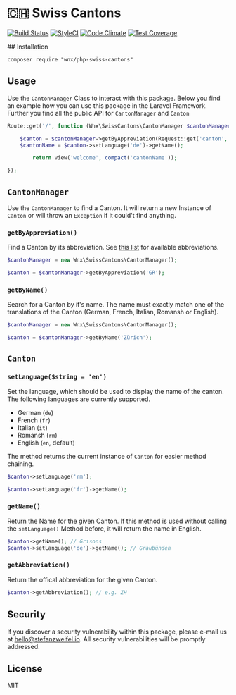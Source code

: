 # 🇨🇭 Swiss Cantons

[![Build Status](https://travis-ci.org/stefanzweifel/php-swiss-cantons.svg?branch=master)](https://travis-ci.org/stefanzweifel/php-swiss-cantons)
[![StyleCI](https://styleci.io/repos/62249401/shield)](https://styleci.io/repos/62249401)
[![Code Climate](https://codeclimate.com/github/stefanzweifel/php-swiss-cantons/badges/gpa.svg)](https://codeclimate.com/github/stefanzweifel/php-swiss-cantons)
[![Test Coverage](https://codeclimate.com/github/stefanzweifel/php-swiss-cantons/badges/coverage.svg)](https://codeclimate.com/github/stefanzweifel/php-swiss-cantons/coverage)

## Installation

```
composer require "wnx/php-swiss-cantons"
```

## Usage
Use the `CantonManager`  Class to interact with this package. Below you find an example how you can use this package in the Laravel Framework. Further you find all the public API for `CantonManager` and `Canton`

```php
Route::get('/', function (Wnx\SwissCantons\CantonManager $cantonManager) {

    $canton = $cantonManager->getByAppreviation(Request::get('canton', 'ZH'));
    $cantonName = $canton->setLanguage('de')->getName();

		return view('welcome', compact('cantonName'));

});
```

## `CantonManager`

Use the `CantonManager` to find a Canton. It will return a new Instance of `Canton` or will throw an `Exception` if it could't find anything.

### `getByAppreviation()`

Find a Canton by its abbreviation. See [this list](https://en.wikipedia.org/wiki/Cantons_of_Switzerland#List) for available abbreviations.

```php
$cantonManager = new Wnx\SwissCantons\CantonManager();

$canton = $cantonManager->getByAppreviation('GR');
```

### `getByName()`

Search for a Canton by it's name. The name must exactly match one of the translations of the Canton (German, French, Italian, Romansh or English).

```php
$cantonManager = new Wnx\SwissCantons\CantonManager();

$canton = $cantonManager->getByName('Zürich');
```


## `Canton`

### `setLanguage($string = 'en')`
Set the language, which should be used to display the name of the canton. The following languages are currently supported.

- German (`de`)
- French (`fr`)
- Italian (`it`)
- Romansh (`rm`)
- English (`en`, default)

The method returns the current instance of `Canton` for easier method chaining.

```php
$canton->setLanguage('rm');
```

```php
$canton->setLanguage('fr')->getName();
```


### `getName()`
Return the Name for the given Canton. If this method is used without calling the `setLanguage()` Method before, it will return the name in English.

```php
$canton->getName(); // Grisons
$canton->setLanguage('de')->getName(); // Graubünden
```


### `getAbbreviation()`
Return the offical abbreviation for the given Canton.

```php
$canton->getAbbreviation(); // e.g. ZH
```

## Security

If you discover a security vulnerability within this package, please e-mail us at hello@stefanzweifel.io. All security vulnerabilities will be promptly addressed.

## License

MIT